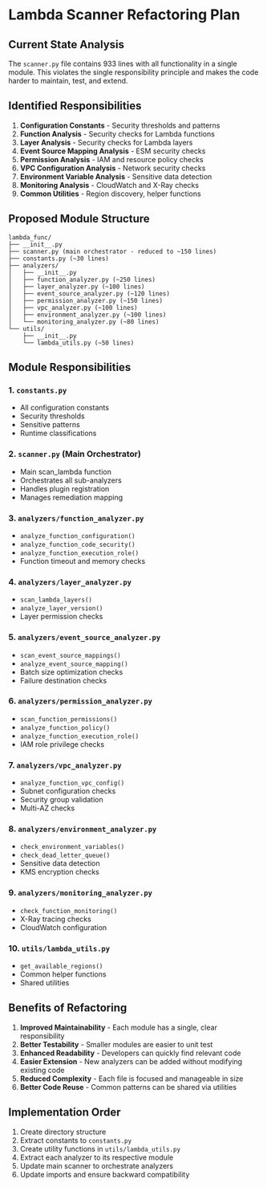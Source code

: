 # Lambda Scanner Refactoring Plan

## Current State Analysis
The `scanner.py` file contains 933 lines with all functionality in a single module. This violates the single responsibility principle and makes the code harder to maintain, test, and extend.

## Identified Responsibilities
1. **Configuration Constants** - Security thresholds and patterns
2. **Function Analysis** - Security checks for Lambda functions
3. **Layer Analysis** - Security checks for Lambda layers
4. **Event Source Mapping Analysis** - ESM security checks
5. **Permission Analysis** - IAM and resource policy checks
6. **VPC Configuration Analysis** - Network security checks
7. **Environment Variable Analysis** - Sensitive data detection
8. **Monitoring Analysis** - CloudWatch and X-Ray checks
9. **Common Utilities** - Region discovery, helper functions

## Proposed Module Structure

```
lambda_func/
├── __init__.py
├── scanner.py (main orchestrator - reduced to ~150 lines)
├── constants.py (~30 lines)
├── analyzers/
│   ├── __init__.py
│   ├── function_analyzer.py (~250 lines)
│   ├── layer_analyzer.py (~100 lines)
│   ├── event_source_analyzer.py (~120 lines)
│   ├── permission_analyzer.py (~150 lines)
│   ├── vpc_analyzer.py (~100 lines)
│   ├── environment_analyzer.py (~100 lines)
│   └── monitoring_analyzer.py (~80 lines)
└── utils/
    ├── __init__.py
    └── lambda_utils.py (~50 lines)
```

## Module Responsibilities

### 1. `constants.py`
- All configuration constants
- Security thresholds
- Sensitive patterns
- Runtime classifications

### 2. `scanner.py` (Main Orchestrator)
- Main scan_lambda function
- Orchestrates all sub-analyzers
- Handles plugin registration
- Manages remediation mapping

### 3. `analyzers/function_analyzer.py`
- `analyze_function_configuration()`
- `analyze_function_code_security()`
- `analyze_function_execution_role()`
- Function timeout and memory checks

### 4. `analyzers/layer_analyzer.py`
- `scan_lambda_layers()`
- `analyze_layer_version()`
- Layer permission checks

### 5. `analyzers/event_source_analyzer.py`
- `scan_event_source_mappings()`
- `analyze_event_source_mapping()`
- Batch size optimization checks
- Failure destination checks

### 6. `analyzers/permission_analyzer.py`
- `scan_function_permissions()`
- `analyze_function_policy()`
- `analyze_function_execution_role()`
- IAM role privilege checks

### 7. `analyzers/vpc_analyzer.py`
- `analyze_function_vpc_config()`
- Subnet configuration checks
- Security group validation
- Multi-AZ checks

### 8. `analyzers/environment_analyzer.py`
- `check_environment_variables()`
- `check_dead_letter_queue()`
- Sensitive data detection
- KMS encryption checks

### 9. `analyzers/monitoring_analyzer.py`
- `check_function_monitoring()`
- X-Ray tracing checks
- CloudWatch configuration

### 10. `utils/lambda_utils.py`
- `get_available_regions()`
- Common helper functions
- Shared utilities

## Benefits of Refactoring

1. **Improved Maintainability** - Each module has a single, clear responsibility
2. **Better Testability** - Smaller modules are easier to unit test
3. **Enhanced Readability** - Developers can quickly find relevant code
4. **Easier Extension** - New analyzers can be added without modifying existing code
5. **Reduced Complexity** - Each file is focused and manageable in size
6. **Better Code Reuse** - Common patterns can be shared via utilities

## Implementation Order

1. Create directory structure
2. Extract constants to `constants.py`
3. Create utility functions in `utils/lambda_utils.py`
4. Extract each analyzer to its respective module
5. Update main scanner to orchestrate analyzers
6. Update imports and ensure backward compatibility